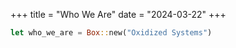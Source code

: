 +++
title = "Who We Are"
date = "2024-03-22"
+++

``` rust
let who_we_are = Box::new("Oxidized Systems")

```
